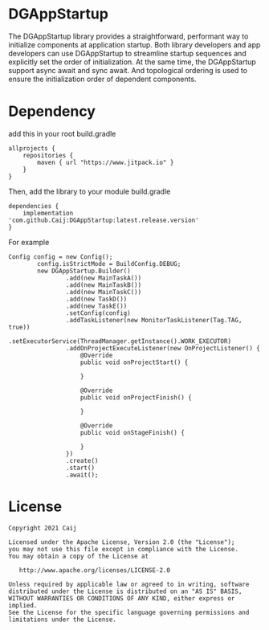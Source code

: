 # DGAppStartup
The DGAppStartup library provides a straightforward, performant way to initialize components at application startup. Both library developers and app developers can use DGAppStartup to streamline startup sequences and explicitly set the order of initialization.
At the same time, the DGAppStartup support async await and sync await. And topological ordering is used to ensure the initialization order of dependent components.

# Dependency
add this in your root build.gradle

```
allprojects {
    repositories {
        maven { url "https://www.jitpack.io" }
    }
}
```

Then, add the library to your module build.gradle
```
dependencies {
    implementation 'com.github.Caij:DGAppStartup:latest.release.version'
}
```

For example
```
Config config = new Config();
        config.isStrictMode = BuildConfig.DEBUG;
        new DGAppStartup.Builder()
                .add(new MainTaskA())
                .add(new MainTaskB())
                .add(new MainTaskC())
                .add(new TaskD())
                .add(new TaskE())
                .setConfig(config)
                .addTaskListener(new MonitorTaskListener(Tag.TAG, true))
                .setExecutorService(ThreadManager.getInstance().WORK_EXECUTOR)
                .addOnProjectExecuteListener(new OnProjectListener() {
                    @Override
                    public void onProjectStart() {

                    }

                    @Override
                    public void onProjectFinish() {

                    }

                    @Override
                    public void onStageFinish() {

                    }
                })
                .create()
                .start()
                .await();
```


# License

    Copyright 2021 Caij

    Licensed under the Apache License, Version 2.0 (the "License");
    you may not use this file except in compliance with the License.
    You may obtain a copy of the License at

       http://www.apache.org/licenses/LICENSE-2.0

    Unless required by applicable law or agreed to in writing, software
    distributed under the License is distributed on an "AS IS" BASIS,
    WITHOUT WARRANTIES OR CONDITIONS OF ANY KIND, either express or implied.
    See the License for the specific language governing permissions and
    limitations under the License.
